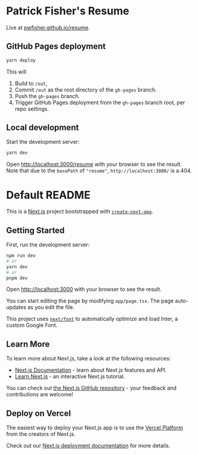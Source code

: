 # Patrick Fisher's Resume

Live at <a href="https://pwfisher.github.io/resume/">pwfisher.github.io/resume</a>.

## GitHub Pages deployment

```zsh
yarn deploy
```

This will

1. Build to `/out`,
2. Commit `/out` as the root directory of the `gh-pages` branch.
3. Push the `gh-pages` branch.
4. Trigger GitHub Pages deployment from the `gh-pages` branch root, per repo settings.

## Local development

Start the development server:

```zsh
yarn dev
```

Open [http://localhost:3000/resume](http://localhost:3000/resume) with your browser to see the result.
Note that due to the `basePath` of `"resume"`, `http://localhost:3000/` is a 404.

# Default README

This is a [Next.js](https://nextjs.org/) project bootstrapped with [`create-next-app`](https://github.com/vercel/next.js/tree/canary/packages/create-next-app).

## Getting Started

First, run the development server:

```bash
npm run dev
# or
yarn dev
# or
pnpm dev
```

Open [http://localhost:3000](http://localhost:3000) with your browser to see the result.

You can start editing the page by modifying `app/page.tsx`. The page auto-updates as you edit the file.

This project uses [`next/font`](https://nextjs.org/docs/basic-features/font-optimization) to automatically optimize and load Inter, a custom Google Font.

## Learn More

To learn more about Next.js, take a look at the following resources:

- [Next.js Documentation](https://nextjs.org/docs) - learn about Next.js features and API.
- [Learn Next.js](https://nextjs.org/learn) - an interactive Next.js tutorial.

You can check out [the Next.js GitHub repository](https://github.com/vercel/next.js/) - your feedback and contributions are welcome!

## Deploy on Vercel

The easiest way to deploy your Next.js app is to use the [Vercel Platform](https://vercel.com/new?utm_medium=default-template&filter=next.js&utm_source=create-next-app&utm_campaign=create-next-app-readme) from the creators of Next.js.

Check out our [Next.js deployment documentation](https://nextjs.org/docs/deployment) for more details.

